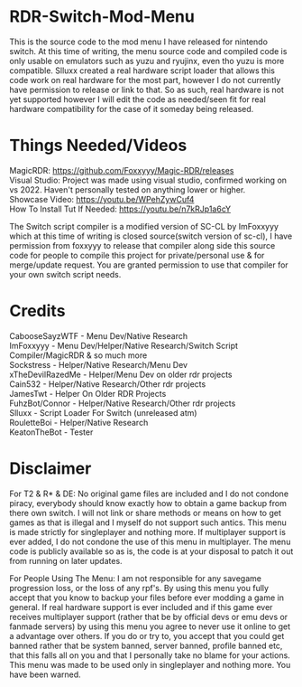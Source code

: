 # RDR-Switch-Mod-Menu
This is the source code to the mod menu I have released for nintendo switch.
At this time of writing, the menu source code and compiled code is only usable on emulators such as yuzu and ryujinx, even tho yuzu is more compatible.
Slluxx created a real hardware script loader that allows this code work on real hardware for the most part, however I do not currently have permission to release or link to that.
So as such, real hardware is not yet supported however I will edit the code as needed/seen fit for real hardware compatibility for the case of it someday being released.

# Things Needed/Videos
MagicRDR: https://github.com/Foxxyyy/Magic-RDR/releases<br>
Visual Studio: Project was made using visual studio, confirmed working on vs 2022. Haven't personally tested on anything lower or higher.<br>
Showcase Video: https://youtu.be/WPehZywCuf4<br>
How To Install Tut If Needed: https://youtu.be/n7kRJp1a6cY

The Switch script compiler is a modified version of SC-CL by ImFoxxyyy which at this time of writing is closed source(switch version of sc-cl), I have permission from foxxyyy to release that compiler along side this source code for people to compile this project for private/personal use & for merge/update request. You are granted permission to use that compiler for your own switch script needs.

# Credits
CabooseSayzWTF - Menu Dev/Native Research<br>
ImFoxxyyy - Menu Dev/Helper/Native Research/Switch Script Compiler/MagicRDR & so much more<br>
Sockstress - Helper/Native Research/Menu Dev<br>
xTheDevilRazedMe - Helper/Menu Dev on older rdr projects<br>
Cain532 - Helper/Native Research/Other rdr projects<br>
JamesTwt - Helper On Older RDR Projects<br>
FuhzBot/Connor - Helper/Native Research/Other rdr projects<br>
Slluxx - Script Loader For Switch (unreleased atm)<br>
RouletteBoi - Helper/Native Research<br>
KeatonTheBot - Tester<br>

# Disclaimer
For T2 & R* & DE: No original game files are included and I do not condone piracy, everybody should know exactly how to obtain a game backup from there own switch. I will not link or share methods or means on how to get games as that is illegal and I myself do not support such antics. This menu is made strictly for singleplayer and nothing more. If multiplayer support is ever added, I do not condone the use of this menu in multiplayer. The menu code is publicly available so as is, the code is at your disposal to patch it out from running on later updates.

For People Using The Menu: I am not responsible for any savegame progression loss, or the loss of any rpf's. By using this menu you fully accept that you know to backup your files before ever modding a game in general. If real hardware support is ever included and if this game ever receives multiplayer support (rather that be by official devs or emu devs or fanmade servers)
by using this menu you agree to never use it online to get a advantage over others. If you do or try to, you accept that you could get banned rather that be system banned, server banned, profile banned etc, that this falls all on you and that I personally take no blame for your actions. This menu was made to be used only in singleplayer and nothing more. You have been warned.
